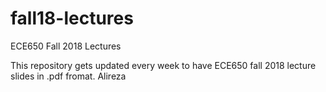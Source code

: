 # fall18-lectures
ECE650 Fall 2018 Lectures

This repository gets updated every week to have ECE650 fall 2018 lecture slides in .pdf fromat.
Alireza
